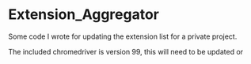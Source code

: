 # Extension_Aggregator
 Some code I wrote for updating the extension list for a private project.
 
 The included chromedriver is version 99, this will need to be updated or 
